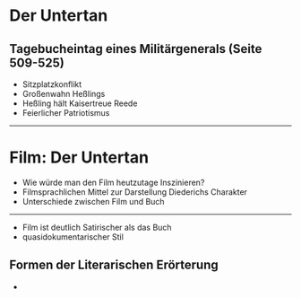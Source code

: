 # Der Untertan

## Tagebucheintag eines Militärgenerals (Seite 509-525)

- Sitzplatzkonflikt
- Großenwahn Heßlings
- Heßling hält Kaisertreue Reede
- Feierlicher Patriotismus

---



# Film: Der Untertan

- Wie würde man den Film heutzutage Inszinieren?
- Filmsprachlichen Mittel zur Darstellung Diederichs Charakter
- Unterschiede zwischen Film und Buch

---

- Film ist deutlich Satirischer als das Buch
- quasidokumentarischer Stil

## Formen der Literarischen Erörterung

- 